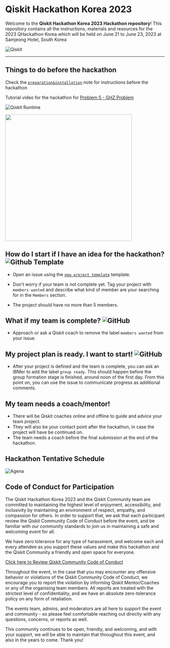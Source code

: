 # Qiskit Hackathon Korea 2023 

Welcome to the **Qiskit Hackathon Korea 2023 Hackathon repository**! This repository contains all the instructions, materials and resources for the 2023 QHackathon Korea which will be held on June 21 to June 23, 2023 at Samjeong Hotel, South Korea

![Qiskit](https://img.shields.io/badge/Qiskit%20Hackathon%202023-%236929C4.svg?style=for-the-badge&logo=Qiskit&logoColor=white)
  
--- 

## Things to do before the hackathon 

Check the [`preparation&installation`](preparation%26installation.md) note for instructions before the hackathon 

Tutorial video for the hackathon for [Problem 5 - GHZ Problem](https://youtu.be/CF44ueFOh7w)

 
![Qiskit Runtime](https://img.shields.io/badge/Qiskit-Learning%20Resources-%236929C4.svg?style=for-the-badge&logo=Qiskit&logoColor=white&color=6929c4)

<img src="https://github.com/qiskit-community/2023-qhackathon-korea/assets/109966025/da529945-1fe0-4b90-b0c4-3dbaad80b111" width="400" />

## How do I start if I have an idea for the hackathon?   ![Github Template](https://img.shields.io/badge/github%20Template-121013?style=for-the-badge&logo=github&logoColor=white)

- Open an issue using the [`new project template`](https://github.com/qiskit-community/2023-qhackathon-korea/issues/new?assignees=&labels=members+wanted&template=new-project-template.md&title=Project+name) template.

- Don't worry if your team is not complete yet.
Tag your project with `members wanted` and describe what kind of member are your searching for in the `Members` section.
- The project should have no more than 5 members.



## What if my team is complete? ![GitHub](https://img.shields.io/badge/Issue%20Label-%23121011.svg?style=for-the-badge&logo=github&logoColor=white&color=8B8000)

- Approach or ask a Qiskit coach to remove the label `members wanted` from your issue.

## My project plan is ready. I want to start!  ![GitHub](https://img.shields.io/badge/Ready%20To%20Start-%23121011.svg?style=for-the-badge&logo=github&logoColor=white&color=g)

- After your project is defined and the team is complete, you can ask an IBMer to add the label `group ready`. This should happen before the group formation stage is finished, around noon of the first day. From this point on, you can use the issue to communicate progress as additional comments.

## My team needs a coach/mentor!

- There will be Qiskit coaches online and offline to guide and advice your team project.
- They will also be your contact point after the hackathon, in case the project will have be continued on.
- The team needs a coach before the final submission at the end of the hackathon.


## Hackathon Tentative Schedule
![Agena](https://qhackathon.kr/adm/data/webedit/202306161807531784457504.jpg)

## Code of Conduct for Participation

The Qiskit Hackathon Korea 2023 and the Qiskit Community team are committed to maintaining the highest level of enjoyment, accessibility, and inclusivity by maintaining an environment of respect, empathy, and compassion for others. In order to support that, we ask that each participant review the Qiskit Community Code of Conduct before the event, and be familiar with our community standards to join us in maintaining a safe and welcoming event for all.

We have zero tolerance for any type of harassment, and welcome each and every attendee as you support these values and make this hackathon and the Qiskit Community a friendly and open space for everyone.

[Click here to Review Qiskit Community Code of Conduct](https://github.com/Qiskit/qiskit/blob/master/CODE_OF_CONDUCT.md#our-pledge)

Throughout the event, in the case that you may encounter any offensive behavior or violations of the Qiskit Community Code of Conduct, we encourage you to report the violation by informing Qiskit Mentor/Coaches or any of the organising team members. All reports are treated with the strictest level of confidentiality, and we have an absolute zero-tolerance policy on any form of retaliation.

The events team, admins, and moderators are all here to support the event and community - so please feel comfortable reaching out directly with any questions, concerns, or reports as well.

This community continues to be open, friendly, and welcoming, and with your support, we will be able to maintain that throughout this event, and also in the years to come.  Thank you!
